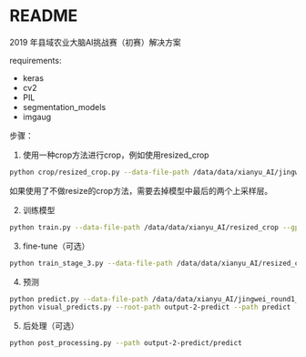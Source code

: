 # README

2019 年县域农业大脑AI挑战赛（初赛）解决方案

requirements:

* keras
* cv2
* PIL
* segmentation_models
* imgaug

步骤：

1. 使用一种crop方法进行crop，例如使用resized_crop

``` bash
python crop/resized_crop.py --data-file-path /data/data/xianyu_AI/jingwei_round1_train_20190619 --target-dir /data/data/xianyu_AI/resized_crop --crop-size 1024 --crop-num 10000
```
如果使用了不做resize的crop方法，需要去掉模型中最后的两个上采样层。

2. 训练模型
``` bash
python train.py --data-file-path /data/data/xianyu_AI/resized_crop --gpu 0 --log-dir output-1 --backbone resnet18 --batch-size 8 --lr 0.0001 --allowed-image-size 1024 --pretrained-weights-file imagenet
```

3. fine-tune（可选）
``` bash
python train_stage_3.py --data-file-path /data/data/xianyu_AI/resized_crop --gpu 0 --log-dir output-2 --backbone resnet18 --batch-size 8 --lr 0.0001 --epochs 40 --lr 0.0001 --allowed-image-size 1024 --pretrained-weights-file output-1/trained_final_weights.h5
```

4. 预测
``` bash
python predict.py --data-file-path /data/data/xianyu_AI/jingwei_round1_test_a_20190619 --target-path output-2-predict --backbone resnet18 --gpu 0 --allowed-image-size 1024 --pretrained-weights-file output-2/trained_final_weights.h5
python visual_predicts.py --root-path output-2-predict --path predict
```

5. 后处理（可选）
``` bash
python post_processing.py --path output-2-predict/predict
```
